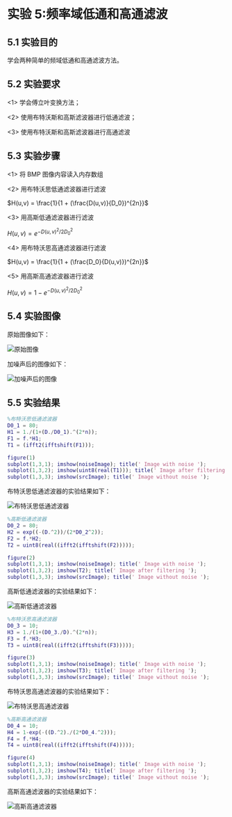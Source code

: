 # 实验 5:频率域低通和高通滤波

## 5.1 实验目的

学会两种简单的频域低通和高通滤波方法。

## 5.2 实验要求

<1> 学会傅立叶变换方法；

<2> 使用布特沃斯和高斯滤波器进行低通滤波；

<3> 使用布特沃斯和高斯滤波器进行高通滤波

## 5.3 实验步骤

<1> 将 BMP 图像内容读入内存数组

<2> 用布特沃思低通滤波器进行滤波

$H(u,v) = \frac{1}{1 + (\frac{D(u,v)}{D_0})^{2n}}$

<3> 用高斯低通滤波器进行滤波

$H(u,v) = e^{-D(u,v)^2/2D_0^2}$

<4> 用布特沃思高通滤波器进行滤波

$H(u,v) = \frac{1}{1 + (\frac{D_0}{D(u,v)})^{2n}}$

<5> 用高斯高通滤波器进行滤波

$H(u,v) = 1 - e^{-D(u,v)^2/2D_0^2}$

## 5.4 实验图像

原始图像如下：

![原始图像](../images/lab5-srcImage.bmp)

加噪声后的图像如下：

![加噪声后的图像](../images/lab5-noiseImage.bmp)

## 5.5 实验结果

```matlab
%布特沃思低通滤波器
D0_1 = 80;
H1 = 1./(1+(D./D0_1).^(2*n));
F1 = f.*H1;
T1 = (ifft2(ifftshift(F1)));

figure(1)
subplot(1,3,1); imshow(noiseImage); title(' Image with noise ');
subplot(1,3,2); imshow(uint8(real(T1))); title(' Image after filtering ');
subplot(1,3,3); imshow(srcImage); title(' Image without noise ');
```

布特沃思低通滤波器的实验结果如下：

![布特沃思低通滤波器](../images/lab5-result1.png)

```matlab
%高斯低通滤波器
D0_2 = 80;
H2 = exp((-(D.^2))/(2*D0_2^2));
F2 = f.*H2;
T2 = uint8(real((ifft2(ifftshift(F2)))));

figure(2)
subplot(1,3,1); imshow(noiseImage); title(' Image with noise ');
subplot(1,3,2); imshow(T2); title(' Image after filtering ');
subplot(1,3,3); imshow(srcImage); title(' Image without noise ');
```

高斯低通滤波器的实验结果如下：

![高斯低通滤波器](../images/lab5-result2.png)

```matlab
%布特沃思高通滤波器
D0_3 = 10;
H3 = 1./(1+(D0_3./D).^(2*n));
F3 = f.*H3;
T3 = uint8(real((ifft2(ifftshift(F3)))));

figure(3)
subplot(1,3,1); imshow(noiseImage); title(' Image with noise ');
subplot(1,3,2); imshow(T3); title(' Image after filtering ');
subplot(1,3,3); imshow(srcImage); title(' Image without noise ');
```

布特沃思高通滤波器的实验结果如下：

![布特沃思高通滤波器](../images/lab5-result3.png)

```matlab
%高斯高通滤波器
D0_4 = 10;
H4 = 1-exp(-((D.^2)./(2*D0_4.^2)));
F4 = f.*H4;
T4 = uint8(real((ifft2(ifftshift(F4)))));

figure(4)
subplot(1,3,1); imshow(noiseImage); title(' Image with noise ');
subplot(1,3,2); imshow(T4); title(' Image after filtering ');
subplot(1,3,3); imshow(srcImage); title(' Image without noise ');
```

高斯高通滤波器的实验结果如下：

![高斯高通滤波器](../images/lab5-result4.png)
